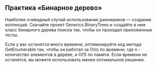 ## Практика «Бинарное дерево»

Наиболее очевидный случай использования дженериков — создание коллекций. Скачайте проект Generics.BinaryTrees и создайте в нем класс бинарного дерева поиска так, чтобы он проходил приложенные тесты.

Если у вас останется много времени, оптимизируйте код метода GetEnumerable так, чтобы он работал за O(n) по времени, где n - количество элементов в дереве, и O(1) по памяти. Если времени не останется, вы можете использовать менее оптимальное решение.